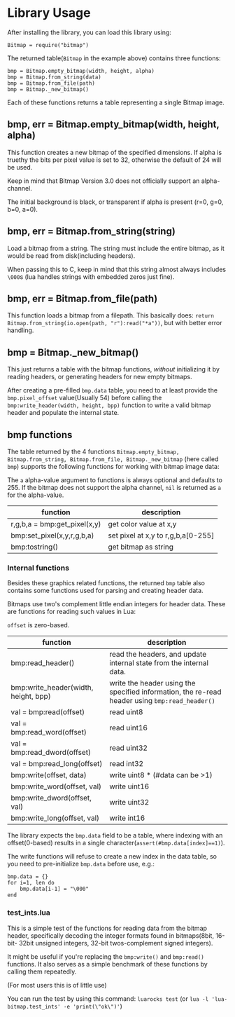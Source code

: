 # Library Usage

After installing the library, you can load this library using:
```
Bitmap = require("bitmap")
```

The returned table(`Bitmap` in the example above) contains three functions:
```
bmp = Bitmap.empty_bitmap(width, height, alpha)
bmp = Bitmap.from_string(data)
bmp = Bitmap.from_file(path)
bmp = Bitmap._new_bitmap()
```

Each of these functions returns a table representing a single Bitmap image.



## bmp, err = Bitmap.empty_bitmap(width, height, alpha)

This function creates a new bitmap of the specified dimensions.
If alpha is truethy the bits per pixel value is set to 32, otherwise
the default of 24 will be used.

Keep in mind that Bitmap Version 3.0 does not officially support an alpha-channel.

The initial background is black, or transparent if alpha is present (r=0, g=0, b=0, a=0).



## bmp, err = Bitmap.from_string(string)

Load a bitmap from a string. The string must include the entire bitmap, as it
would be read from disk(including headers).

When passing this to C, keep in mind that this string almost always includes `\000`s
(lua handles strings with embedded zeros just fine).



## bmp, err = Bitmap.from_file(path)

This function loads a bitmap from a filepath.
This basically does: `return Bitmap.from_string(io.open(path, "r"):read("*a"))`,
but with better error handling.



## bmp = Bitmap._new_bitmap()

This just returns a table with the bitmap functions, *without* initializing it by
reading headers, or generating headers for new empty bitmaps.

After creating a pre-filled `bmp.data` table, you need to at least provide the `bmp.pixel_offset` value(Usually 54) before calling the `bmp:write_header(width, height, bpp)` function to write a valid bitmap header and populate the internal state.



## bmp functions

The table returned by the 4 functions
`Bitmap.empty_bitmap, Bitmap.from_string, Bitmap.from_file, Bitmap._new_bitmap`
(here called `bmp`) supports the following functions
for working with bitmap image data:

The `a` alpha-value argument to functions is always optional and defaults to 255.
If the bitmap does not support the alpha channel, `nil` is returned as `a` for the alpha-value.

function                     | description
---------------------------- | ---
r,g,b,a = bmp:get_pixel(x,y) | get color value at x,y
bmp:set_pixel(x,y,r,g,b,a)   | set pixel at x,y to r,g,b,a[0-255]
bmp:tostring()               | get bitmap as string

### Internal functions

Besides these graphics related functions, the returned `bmp` table also contains
some functions used for parsing and creating header data.

Bitmaps use two's complement little endian integers for header data.
These are functions for reading such values in Lua:

`offset` is zero-based.

function                             | description
------------------------------------ | ---
bmp:read_header()                    | read the headers, and update internal state from the internal data.
bmp:write_header(width, height, bpp) | write the header using the specified information, the re-read header using `bmp:read_header()`
val = bmp:read(offset)               | read uint8
val = bmp:read_word(offset)          | read uint16
val = bmp:read_dword(offset)         | read uint32
val = bmp:read_long(offset)          | read int32
bmp:write(offset, data)              | write uint8 * (#data can be >1)
bmp:write_word(offset, val)          | write uint16
bmp:write_dword(offset, val)         | write uint32
bmp:write_long(offset, val)          | write int16

The library expects the `bmp.data` field to
be a table, where indexing with an offset(0-based) results in a single character(`assert(#bmp.data[index]==1)`).

The write functions will refuse to create a new index in the data table, so you need to pre-initialize `bmp.data` before use, e.g.:

```
bmp.data = {}
for i=1, len do
	bmp.data[i-1] = "\000"
end
```





### test_ints.lua

This is a simple test of the functions for reading data from
the bitmap header, specifically decoding the integer formats found in
bitmaps(8bit, 16-bit- 32bit unsigned integers, 32-bit twos-complement signed integers).

It might be useful if you're replacing the `bmp:write()` and `bmp:read()`
functions.
It also serves as a simple benchmark of these functions by calling them repeatedly.

(For most users this is of little use)

You can run the test by using this command:
`luarocks test`
(or `lua -l 'lua-bitmap.test_ints' -e 'print(\"ok\")'`)
